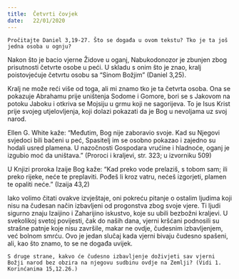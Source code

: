 ```yaml
---
title:  Četvrti čovjek
date:   22/01/2020
---
```


`Pročitajte Daniel 3,19-27. Što se događa u ovom tekstu? Tko je ta još jedna osoba u ognju?`

Nakon što je bacio vjerne Židove u oganj, Nabukodonozor je zbunjen zbog prisutnosti četvrte osobe u peći. U skladu s onim što je znao, kralj poistovjećuje četvrtu osobu sa “Sinom Božjim” (Daniel 3,25).

Kralj ne može reći više od toga, ali mi znamo tko je ta četvrta osoba. Ona se pokazuje Abrahamu prije uništenja Sodome i Gomore, bori se s Jakovom na potoku Jaboku i otkriva se Mojsiju u grmu koji ne sagorijeva. To je Isus Krist prije svojeg utjelovljenja, koji dolazi pokazati da je Bog u nevoljama uz svoj narod.

Ellen G. White kaže: “Međutim, Bog nije zaboravio svoje. Kad su Njegovi svjedoci bili bačeni u peć, Spasitelj im se osobno pokazao i zajedno su hodali usred plamena. U nazočnosti Gospodara vrućine i hladnoće, oganj je izgubio moć da uništava.” (Proroci i kraljevi, str. 323; u izvorniku 509)

U Knjizi proroka Izaije Bog kaže: “Kad preko vode prelaziš, s tobom sam; ili preko rijeke, neće te preplaviti. Pođeš li kroz vatru, nećeš izgorjeti, plamen te opaliti neće.” (Izaija 43,2)

Iako volimo čitati ovakve izvještaje, oni pokreću pitanje o ostalim ljudima koji nisu na čudesan način izbavljeni od progonstva zbog svoje vjere. Ti ljudi sigurno znaju Izaijino i Zaharijino iskustvo, koje su ubili bezbožni kraljevi. U svekolikoj svetoj povijesti, čak do naših dana, vjerni kršćani podnosili su strašne patnje koje nisu završile, makar ne ovdje, čudesnim izbavljenjem, već bolnom smrću. Ovo je jedan slučaj kada vjerni bivaju čudesno spašeni, ali, kao što znamo, to se ne događa uvijek.

`S druge strane, kakvo će čudesno izbavljenje doživjeti sav vjerni Božji narod bez obzira na njegovu sudbinu ovdje na Zemlji? (Vidi 1. Korinćanima 15,12.26.)`
